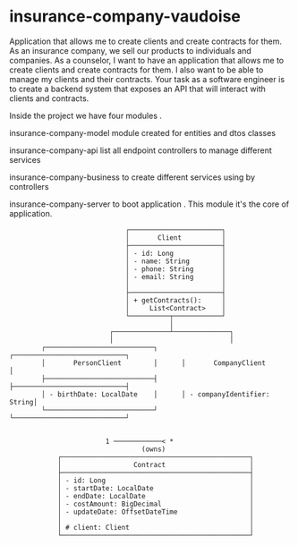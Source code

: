 # insurance-company-vaudoise
Application that allows me to create clients and create contracts for them.
As an insurance company, we sell our products to individuals and companies. As a
counselor, I want to have an application that allows me to create clients and create contracts
for them. I also want to be able to manage my clients and their contracts.
Your task as a software engineer is to create a backend system that exposes an API that will
interact with clients and contracts.

Inside the project we have four modules .

insurance-company-model
module created for entities and dtos classes 

insurance-company-api 
list all endpoint controllers to manage different services 

insurance-company-business 
to create different services using by controllers 

insurance-company-server
to boot application . This module it's the core of application.

								 ┌───────────────────────┐
								 │       Client          │
								 ├───────────────────────┤
								 │ - id: Long            │
								 │ - name: String        │
								 │ - phone: String       │
								 │ - email: String       │
								 │                       │
								 ├───────────────────────┤
								 │ + getContracts():     │
								 │     List<Contract>    │
								 └──────────┬────────────┘
											│
							 ┌──────────────┴──────────────┐
							 │                             │
			┌───────────────────────────┐      ┌────────────────────────────┐
			│       PersonClient        │      │       CompanyClient        │
			├───────────────────────────┤      ├────────────────────────────┤
			│ - birthDate: LocalDate    │      │ - companyIdentifier: String│
			└───────────────────────────┘      └────────────────────────────┘


							1 ────────────< * 
									 (owns)
				┌───────────────────────────────────────────────┐
				│                  Contract                     │
				├───────────────────────────────────────────────┤
				│ - id: Long                                    │
				│ - startDate: LocalDate                        │
				│ - endDate: LocalDate                          │
				│ - costAmount: BigDecimal                      │
				│ - updateDate: OffsetDateTime                  │
				│                                               │
				│ # client: Client                              │
				└───────────────────────────────────────────────┘